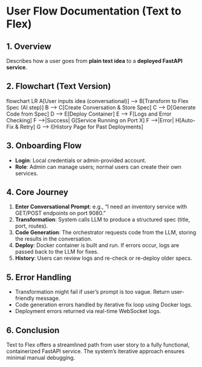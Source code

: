 # User Flow Documentation (Text to Flex)

## 1. Overview
Describes how a user goes from **plain text idea** to a **deployed FastAPI service**.

## 2. Flowchart (Text Version)

flowchart LR
    A[User inputs idea (conversational)] --> B[Transform to Flex Spec (AI step)]
    B --> C[Create Conversation & Store Spec]
    C --> D[Generate Code from Spec]
    D --> E[Deploy Container]
    E --> F[Logs and Error Checking]
    F -->|Success| G[Service Running on Port X]
    F -->|Error| H[Auto-Fix & Retry]
    G --> I[History Page for Past Deployments]

## 3. Onboarding Flow
- **Login**: Local credentials or admin-provided account.
- **Role**: Admin can manage users; normal users can create their own services.

## 4. Core Journey
1. **Enter Conversational Prompt**: e.g., “I need an inventory service with GET/POST endpoints on port 9080.”
2. **Transformation**: System calls LLM to produce a structured spec (title, port, routes).
3. **Code Generation**: The orchestrator requests code from the LLM, storing the results in the conversation.
4. **Deploy**: Docker container is built and run. If errors occur, logs are passed back to the LLM for fixes.
5. **History**: Users can review logs and re-check or re-deploy older specs.

## 5. Error Handling
- Transformation might fail if user’s prompt is too vague. Return user-friendly message.
- Code generation errors handled by iterative fix loop using Docker logs.
- Deployment errors returned via real-time WebSocket logs.

## 6. Conclusion
Text to Flex offers a streamlined path from user story to a fully functional, containerized FastAPI service. The system’s iterative approach ensures minimal manual debugging.
